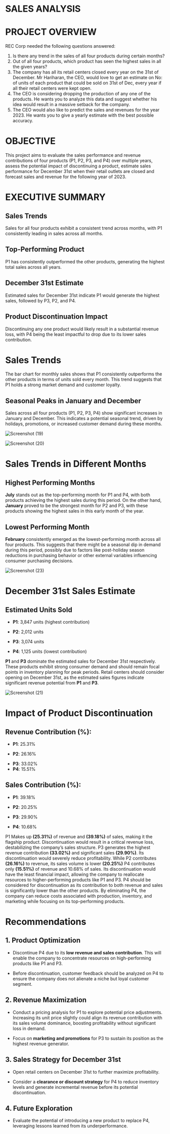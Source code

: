 # SALES ANALYSIS 
# PROJECT OVERVIEW 

REC Corp needed the following questions answered: 
1) Is there any trend in the sales of all four products during certain months?
2) Out of all four products, which product has seen the highest sales in all the given years?
3) The company has all its retail centers closed every year on the 31st of December. Mr Hariharan, the CEO, would love to get an estimate on No: of units of each product that could be sold on 31st of Dec, every year if all their retail centers were kept open.
4) The CEO is considering dropping the production of any one of the products. He wants you to analyze this data and suggest whether his idea would result in a massive setback for the company.
5) The CEO would also like to predict the sales and revenues for the year 2023. He wants you to give a yearly estimate with the best possible accuracy.




# OBJECTIVE 


This project aims to evaluate the sales performance and revenue contributions of four products (P1, P2, P3, and P4) over multiple years, assess the potential impact of discontinuing a product, estimate sales performance for December 31st when their retail outlets are closed and forecast sales and revenue for the following year of 2023. 




# EXECUTIVE SUMMARY 


## Sales Trends
   Sales for all four products exhibit a consistent trend across months, with P1 consistently leading in sales across all months.
## Top-Performing Product
   P1 has consistently outperformed the other products, generating the highest total sales across all years.
## December 31st Estimate
   Estimated sales for December 31st indicate P1 would generate the highest sales, followed by P3, P2, and P4.
## Product Discontinuation Impact
   Discontinuing any one product would likely result in a substantial revenue loss, with P4 being the least impactful to drop due to its lower sales contribution.






# Sales Trends

The bar chart for monthly sales shows that P1 consistently outperforms the other products in terms of units sold every month. This trend suggests that P1 holds a strong market demand and customer loyalty. 

## Seasonal Peaks in January and December

Sales across all four products (P1, P2, P3, P4) show significant increases in January and December. This indicates a potential seasonal trend, driven by holidays, promotions, or increased customer demand during these months.





![Screenshot (19)](https://github.com/user-attachments/assets/e010dc1f-fc07-431d-9273-71eee13c462b)



![Screenshot (20)](https://github.com/user-attachments/assets/1e0043da-ac0c-4eab-9b70-384a6e02e023)




# Sales Trends in Different Months

## Highest Performing Months

**July** stands out as the top-performing month for P1 and P4, with both products achieving the highest sales during this period.
On the other hand, **January** proved to be the strongest month for P2 and P3, with these products showing the highest sales in this early month of the year.

## Lowest Performing Month

**February** consistently emerged as the lowest-performing month across all four products. This suggests that there might be a seasonal dip in demand during this period, possibly due to factors like post-holiday season reductions in purchasing behavior or other external variables influencing consumer purchasing decisions.





![Screenshot (23)](https://github.com/user-attachments/assets/c2c819bb-f961-4353-9f89-26c831e9c611)




# December 31st Sales Estimate

## Estimated Units Sold

- **P1**: 3,847 units (highest contribution)
* **P2**: 2,012 units
+ **P3**: 3,074 units
- **P4**: 1,125 units (lowest contribution)

**P1** and **P3** dominate the estimated sales for December 31st respectively. These products exhibit strong consumer demand and should remain focal points in inventory planning for peak periods.
Retail centers should consider opening on December 31st, as the estimated sales figures indicate significant revenue potential from **P1** and **P3**. 


![Screenshot (21)](https://github.com/user-attachments/assets/97c3ee4e-911d-4feb-98cb-6f87de6fec20)




# Impact of Product Discontinuation 

## Revenue Contribution (%):
- **P1**: 25.31%
+ **P2**: 26.16%
* **P3**: 33.02%
* **P4**: 15.51%

## Sales Contribution (%):
+ **P1**: 39.18%
- **P2**: 20.25%
* **P3**: 29.90%
+ **P4**: 10.68%

P1 Makes up  **(25.31%)** of revenue and **(39.18%)** of sales, making it the flagship product. Discontinuation would result in a critical revenue loss, destabilizing the company’s sales structure.
P3 generates the highest revenue contribution **(33.02%)** and significant sales **(29.90%)**. Its discontinuation would severely reduce profitability.
While P2 contributes **(26.16%)** to revenue, its sales volume is lower **(20.25%)**
P4 contributes only **(15.51%)** of revenue and 10.68% of sales. Its discontinuation would have the least financial impact, allowing the company to reallocate resources to higher-performing products like P1 and P3. P4 should be considered for discontinuation as its contribution to both revenue and sales is significantly lower than the other products. By eliminating P4, the company can reduce costs associated with production, inventory, and marketing while focusing on its top-performing products.




# Recommendations


## 1.	Product Optimization
- Discontinue P4 due to its **low revenue and sales contribution**. This will enable the company to concentrate resources on high-performing products like P1 and P3.
+ Before discontinuation, customer feedback should be analyzed on P4 to ensure the company does not alienate a niche but loyal customer segment.
## 2.	Revenue Maximization
- Conduct a pricing analysis for P1 to explore potential price adjustments. Increasing its unit price slightly could align its revenue contribution with its sales volume dominance, boosting profitability without significant loss in demand.
+ Focus on **marketing and promotions** for P3 to sustain its position as the highest revenue generator.
## 3.	Sales Strategy for December 31st
- Open retail centers on December 31st to further maximize profitability. 
+ Consider a **clearance or discount strategy** for P4 to reduce inventory levels and generate incremental revenue before its potential discontinuation.
## 4.	Future Exploration
- Evaluate the potential of introducing a new product to replace P4, leveraging lessons learned from its underperformance.







